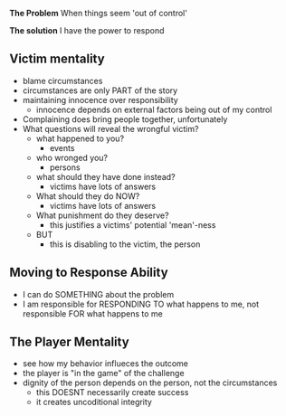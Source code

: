 **The Problem**
When things seem 'out of control'

**The solution**
I have the power to respond

## Victim mentality

- blame circumstances
- circumstances are only PART of the story
- maintaining innocence over responsibility
  - innocence depends on external factors being out of my control
- Complaining does bring people together, unfortunately
- What questions will reveal the wrongful victim?
  - what happened to you?
    - events
  - who wronged you?
    - persons
  - what should they have done instead?
    - victims have lots of answers
  - What should they do NOW?
    - victims have lots of answers
  - What punishment do they deserve?
    - this justifies a victims' potential 'mean'-ness
  - BUT
    - this is disabling to the victim, the person

## Moving to Response Ability

- I can do SOMETHING about the problem
- I am responsible for RESPONDING TO what happens to me, not responsible FOR what happens to me

## The Player Mentality

- see how my behavior influeces the outcome
- the player is "in the game" of the challenge
- dignity of the person depends on the person, not the circumstances
  - this DOESNT necessarily create success
  - it creates uncoditional integrity
